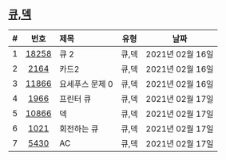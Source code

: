 

## [큐,덱](https://www.acmicpc.net/step/12)

|#|번호|제목|유형|날짜|
|:-:|:-:|:-|:-:|:-:|
|1|[18258](https://www.acmicpc.net/problem/18258)|큐 2|큐,덱|2021년 02월 16일|  
|2|[2164](https://www.acmicpc.net/problem/2164)|카드2|큐,덱|2021년 02월 16일|  
|3|[11866](https://www.acmicpc.net/problem/11866)|요세푸스 문제 0|큐,덱|2021년 02월 16일|  
|4|[1966](https://www.acmicpc.net/problem/1966)|프린터 큐|큐,덱|2021년 02월 17일|  
|5|[10866](https://www.acmicpc.net/problem/10866)|덱|큐,덱|2021년 02월 17일|  
|6|[1021](https://www.acmicpc.net/problem/1021)|회전하는 큐|큐,덱|2021년 02월 17일|  
|7|[5430](https://www.acmicpc.net/problem/5430)|AC|큐,덱|2021년 02월 17일|